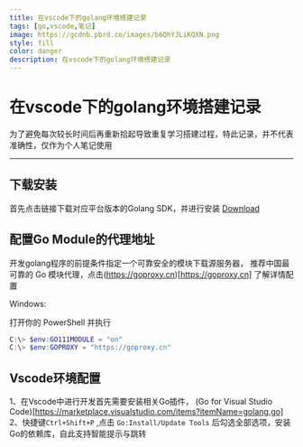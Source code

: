 ```yaml
---
title: 在vscode下的golang环境搭建记录
tags: [go,vscode,笔记]
image: https://gcdnb.pbrd.co/images/b6QhYJLiKQXN.png
style: fill
color: danger
description: 在vscode下的golang环境搭建记录
---
```


# 在vscode下的golang环境搭建记录

为了避免每次较长时间后再重新拾起导致重复学习搭建过程，特此记录，并不代表准确性，仅作为个人笔记使用

---

## 下载安装
首先点击链接下载对应平台版本的Golang SDK，并进行安装
[Download](https://golang.google.cn/dl/)


## 配置Go Module的代理地址
开发golang程序的前提条件指定一个可靠安全的模块下载源服务器，
推荐中国最可靠的 Go 模块代理，点击(https://goproxy.cn)[https://goproxy.cn] 了解详情配置

Windows:

打开你的 PowerShell 并执行

```PowerShell
C:\> $env:GO111MODULE = "on"
C:\> $env:GOPROXY = "https://goproxy.cn"
```

## Vscode环境配置


1、在Vscode中进行开发首先需要安装相关Go插件，
(Go for Visual Studio Code)[https://marketplace.visualstudio.com/items?itemName=golang.go]
2、快捷键`Ctrl+Shift+P` ,点击 `Go:Install/Update Tools` 后勾选全部选项，安装Go的依赖库，自此支持智能提示与跳转




